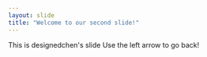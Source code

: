 ```yaml
---
layout: slide
title: "Welcome to our second slide!"
---
```

This is designedchen's slide
Use the left arrow to go back!
